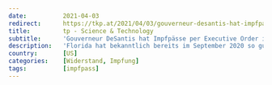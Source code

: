 ```yaml
---
date:          2021-04-03
redirect:      https://tkp.at/2021/04/03/gouverneur-desantis-hat-impfpaesse-per-executive-order-in-florida-verboten/
title:         tp - Science & Technology
subtitle:      'Gouverneur DeSantis hat Impfpässe per Executive Order in Florida verboten'
description:   'Florida hat bekanntlich bereits im September 2020 so gut wie alle Corona Maßnahmen ausgesetzt inklusive der Maskenpflicht. Und ist damit sehr gut gefahren, denn es schneidet im Vergleich zu anderen Bundesstaaten wie etwa dem gut vergleichbaren Kalifornien erheblich besser ab. Ähnlich wie Florida sind mittlerweile schon 18 US Bundesstaaten unterwegs. Neben Floridas Gouverneur Ron DeSantis …'
country:       [US]
categories:    [Widerstand, Impfung]
tags:          [impfpass]
---
```

